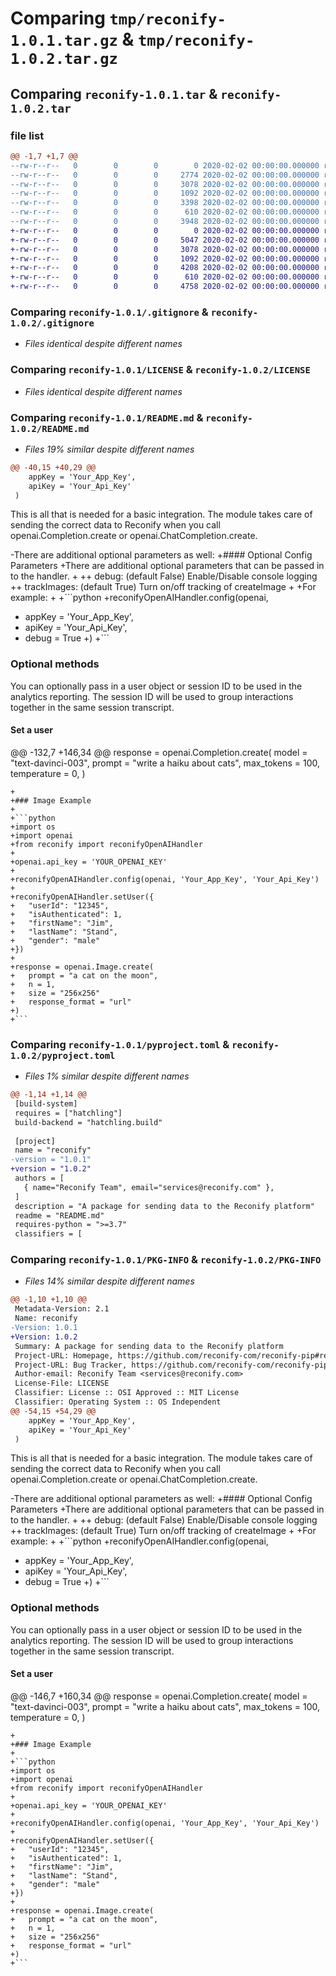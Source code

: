 # Comparing `tmp/reconify-1.0.1.tar.gz` & `tmp/reconify-1.0.2.tar.gz`

## Comparing `reconify-1.0.1.tar` & `reconify-1.0.2.tar`

### file list

```diff
@@ -1,7 +1,7 @@
--rw-r--r--   0        0        0        0 2020-02-02 00:00:00.000000 reconify-1.0.1/src/reconify/__init__.py
--rw-r--r--   0        0        0     2774 2020-02-02 00:00:00.000000 reconify-1.0.1/src/reconify/reconifyOpenAIHandler.py
--rw-r--r--   0        0        0     3078 2020-02-02 00:00:00.000000 reconify-1.0.1/.gitignore
--rw-r--r--   0        0        0     1092 2020-02-02 00:00:00.000000 reconify-1.0.1/LICENSE
--rw-r--r--   0        0        0     3398 2020-02-02 00:00:00.000000 reconify-1.0.1/README.md
--rw-r--r--   0        0        0      610 2020-02-02 00:00:00.000000 reconify-1.0.1/pyproject.toml
--rw-r--r--   0        0        0     3948 2020-02-02 00:00:00.000000 reconify-1.0.1/PKG-INFO
+-rw-r--r--   0        0        0        0 2020-02-02 00:00:00.000000 reconify-1.0.2/src/reconify/__init__.py
+-rw-r--r--   0        0        0     5047 2020-02-02 00:00:00.000000 reconify-1.0.2/src/reconify/reconifyOpenAIHandler.py
+-rw-r--r--   0        0        0     3078 2020-02-02 00:00:00.000000 reconify-1.0.2/.gitignore
+-rw-r--r--   0        0        0     1092 2020-02-02 00:00:00.000000 reconify-1.0.2/LICENSE
+-rw-r--r--   0        0        0     4208 2020-02-02 00:00:00.000000 reconify-1.0.2/README.md
+-rw-r--r--   0        0        0      610 2020-02-02 00:00:00.000000 reconify-1.0.2/pyproject.toml
+-rw-r--r--   0        0        0     4758 2020-02-02 00:00:00.000000 reconify-1.0.2/PKG-INFO
```

### Comparing `reconify-1.0.1/.gitignore` & `reconify-1.0.2/.gitignore`

 * *Files identical despite different names*

### Comparing `reconify-1.0.1/LICENSE` & `reconify-1.0.2/LICENSE`

 * *Files identical despite different names*

### Comparing `reconify-1.0.1/README.md` & `reconify-1.0.2/README.md`

 * *Files 19% similar despite different names*

```diff
@@ -40,15 +40,29 @@
    appKey = 'Your_App_Key', 
    apiKey = 'Your_Api_Key'
 )
 ```
 
 This is all that is needed for a basic integration. The module takes care of sending the correct data to Reconify when you call openai.Completion.create or openai.ChatCompletion.create. 
 
-There are additional optional parameters as well:
+#### Optional Config Parameters 
+There are additional optional parameters that can be passed in to the handler. 
+
++ debug: (default False) Enable/Disable console logging
++ trackImages: (default True) Turn on/off tracking of createImage 
+
+For example:
+
+```python
+reconifyOpenAIHandler.config(openai, 
+   appKey = 'Your_App_Key', 
+   apiKey = 'Your_Api_Key',
+   debug = True
+)
+```
 
 ### Optional methods
 
 You can optionally pass in a user object or session ID to be used in the analytics reporting. 
 The session ID will be used to group interactions together in the same session transcript.
 
 #### Set a user
@@ -132,7 +146,34 @@
 response = openai.Completion.create(
    model = "text-davinci-003",
    prompt = "write a haiku about cats",
    max_tokens = 100,
    temperature = 0,
 )
 ```
+
+### Image Example
+
+```python
+import os
+import openai
+from reconify import reconifyOpenAIHandler
+
+openai.api_key = 'YOUR_OPENAI_KEY'
+
+reconifyOpenAIHandler.config(openai, 'Your_App_Key', 'Your_Api_Key')
+
+reconifyOpenAIHandler.setUser({
+   "userId": "12345",
+   "isAuthenticated": 1,
+   "firstName": "Jim",
+   "lastName": "Stand",
+   "gender": "male"
+})
+
+response = openai.Image.create(
+   prompt = "a cat on the moon",
+   n = 1,
+   size = "256x256"
+   response_format = "url"
+)
+```
```

### Comparing `reconify-1.0.1/pyproject.toml` & `reconify-1.0.2/pyproject.toml`

 * *Files 1% similar despite different names*

```diff
@@ -1,14 +1,14 @@
 [build-system]
 requires = ["hatchling"]
 build-backend = "hatchling.build"
 
 [project]
 name = "reconify"
-version = "1.0.1"
+version = "1.0.2"
 authors = [
   { name="Reconify Team", email="services@reconify.com" },
 ]
 description = "A package for sending data to the Reconify platform"
 readme = "README.md"
 requires-python = ">=3.7"
 classifiers = [
```

### Comparing `reconify-1.0.1/PKG-INFO` & `reconify-1.0.2/PKG-INFO`

 * *Files 14% similar despite different names*

```diff
@@ -1,10 +1,10 @@
 Metadata-Version: 2.1
 Name: reconify
-Version: 1.0.1
+Version: 1.0.2
 Summary: A package for sending data to the Reconify platform
 Project-URL: Homepage, https://github.com/reconify-com/reconify-pip#readme
 Project-URL: Bug Tracker, https://github.com/reconify-com/reconify-pip/issues
 Author-email: Reconify Team <services@reconify.com>
 License-File: LICENSE
 Classifier: License :: OSI Approved :: MIT License
 Classifier: Operating System :: OS Independent
@@ -54,15 +54,29 @@
    appKey = 'Your_App_Key', 
    apiKey = 'Your_Api_Key'
 )
 ```
 
 This is all that is needed for a basic integration. The module takes care of sending the correct data to Reconify when you call openai.Completion.create or openai.ChatCompletion.create. 
 
-There are additional optional parameters as well:
+#### Optional Config Parameters 
+There are additional optional parameters that can be passed in to the handler. 
+
++ debug: (default False) Enable/Disable console logging
++ trackImages: (default True) Turn on/off tracking of createImage 
+
+For example:
+
+```python
+reconifyOpenAIHandler.config(openai, 
+   appKey = 'Your_App_Key', 
+   apiKey = 'Your_Api_Key',
+   debug = True
+)
+```
 
 ### Optional methods
 
 You can optionally pass in a user object or session ID to be used in the analytics reporting. 
 The session ID will be used to group interactions together in the same session transcript.
 
 #### Set a user
@@ -146,7 +160,34 @@
 response = openai.Completion.create(
    model = "text-davinci-003",
    prompt = "write a haiku about cats",
    max_tokens = 100,
    temperature = 0,
 )
 ```
+
+### Image Example
+
+```python
+import os
+import openai
+from reconify import reconifyOpenAIHandler
+
+openai.api_key = 'YOUR_OPENAI_KEY'
+
+reconifyOpenAIHandler.config(openai, 'Your_App_Key', 'Your_Api_Key')
+
+reconifyOpenAIHandler.setUser({
+   "userId": "12345",
+   "isAuthenticated": 1,
+   "firstName": "Jim",
+   "lastName": "Stand",
+   "gender": "male"
+})
+
+response = openai.Image.create(
+   prompt = "a cat on the moon",
+   n = 1,
+   size = "256x256"
+   response_format = "url"
+)
+```
```


